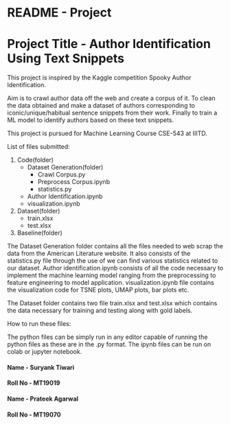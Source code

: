 # README - Project 
# Project Title - Author Identification Using Text Snippets

This project is inspired by the Kaggle competition Spooky Author Identification.

Aim is to crawl author data off the web and create a corpus of it. To clean the data obtained and make a dataset of authors corresponding to iconic/unique/habitual sentence snippets from their work. Finally to train a ML model to identify authors based on these text snippets.

This project is pursued for Machine Learning Course CSE-543 at IIITD.

List of files submitted:

1. Code(folder)
	-	Dataset Generation(folder)
		*	Crawl Corpus.py
		*	Preprocess Corpus.ipynb
		*	statistics.py
	-	Author Identification.ipynb
	-	visualization.ipynb
2. Dataset(folder)
	-	train.xlsx
	-	test.xlsx
3. Baseline(folder)

The Dataset Generation folder contains all the files needed to web scrap the data from the American Literature website. It also consists of the statistics.py file through the use of we can find various statistics related to our dataset.
Author identification.ipynb consists of all the code necessary to implement the machine learning model ranging from the preprocessing to feature engineering to model application.
visualization.ipynb file contains the visualization code for TSNE plots, UMAP plots, bar plots etc.

The Dataset folder contains two file train.xlsx and test.xlsx which contains the data necessary for training and testing along with gold labels.

How to run these files:

The python files can be simply run in any editor capable of running the python files as these are in the .py format.
The ipynb files can be run on colab or jupyter notebook.

#### Name - Suryank Tiwari
#### Roll No - MT19019

#### Name - Prateek Agarwal
#### Roll No - MT19070
